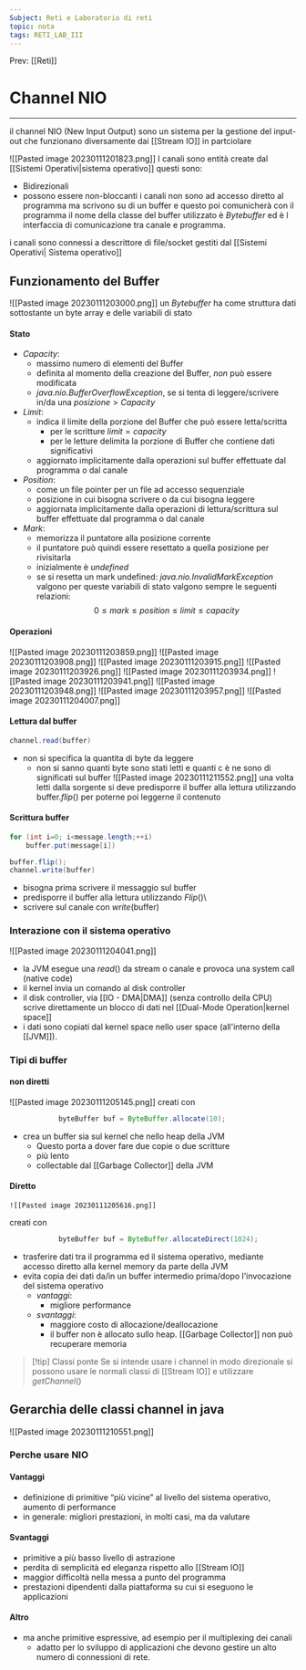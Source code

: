 ```yaml
---
Subject: Reti e Laboratorio di reti
topic: nota
tags: RETI_LAB_III
---
```


Prev: [[Reti]]

# Channel NIO
---
il channel NIO (New Input Output) sono un sistema per la gestione del input-out 
che funzionano diversamente dai [[Stream IO]]  in partciolare

![[Pasted image 20230111201823.png]]
I canali sono entità create dal [[Sistemi Operativi|sistema operativo]]  questi sono:
- Bidirezionali 
- possono essere non-bloccanti
i canali non sono ad accesso diretto al programma ma scrivono su di un buffer e questo poi comunicherà con il programma 
il nome della classe del buffer utilizzato è  _Bytebuffer_ ed è l interfaccia di comunicazione tra canale e programma.

i canali sono connessi a descrittore di file/socket gestiti dal [[Sistemi Operativi| Sistema operativo]]

## Funzionamento del Buffer
![[Pasted image 20230111203000.png]]
un _Bytebuffer_ ha come struttura dati sottostante un byte array e delle variabili di stato 

#### Stato
- _Capacity_: 
	- massimo numero di elementi del Buffer 
	- definita al momento della creazione del Buffer, _non_ può essere modificata 
	- _java.nio.BufferOverflowException_, se si tenta di leggere/scrivere in/da una $posizione > Capacity$ 
- _Limit_:
	- indica il limite della porzione del Buffer che può essere letta/scritta 
		- per le scritture $limit = capacity$ 
		- per le letture delimita la porzione di Buffer che contiene dati significativi 
	- aggiornato implicitamente dalla operazioni sul buffer effettuate dal programma o dal canale 
- _Position_: 
	- come un file pointer per un file ad accesso sequenziale  
	- posizione in cui bisogna scrivere o da cui bisogna leggere  
	- aggiornata implicitamente dalla operazioni di lettura/scrittura sul buffer effettuate dal programma o dal canale  
- _Mark_:
	- memorizza il puntatore alla posizione corrente 
	- il puntatore può quindi essere resettato a quella posizione per rivisitarla 
	- inizialmente è _undefined_ 
	- se si resetta un mark undefined: _java.nio.InvalidMarkException_ 
valgono per queste variabili di stato valgono sempre le seguenti relazioni:
	 $$ 0\leq mark \leq position \leq limit \leq capacity$$

#### Operazioni
![[Pasted image 20230111203859.png]]
![[Pasted image 20230111203908.png]]
![[Pasted image 20230111203915.png]]
![[Pasted image 20230111203926.png]]
![[Pasted image 20230111203934.png]]
![[Pasted image 20230111203941.png]]
![[Pasted image 20230111203948.png]]
![[Pasted image 20230111203957.png]]
![[Pasted image 20230111204007.png]]

#### Lettura dal buffer
```java
channel.read(buffer)
```
- non si specifica la quantita di byte da leggere
	- non si sanno quanti byte sono stati letti e quanti c è ne sono di significati sul buffer
![[Pasted image 20230111211552.png]]
una volta letti dalla sorgente si deve predisporre il buffer alla lettura utilizzando buffer._flip_() per poterne poi leggerne il contenuto
#### Scrittura buffer
```java
for (int i=0; i<message.length;++i)
	buffer.put(message[i])

buffer.flip();
channel.write(buffer)
```
- bisogna prima scrivere il messaggio sul buffer
- predisporre il buffer alla lettura utilizzando _Flip_()\
- scrivere sul canale con _write_(buffer)

### Interazione con il sistema operativo
![[Pasted image 20230111204041.png]]
- la JVM esegue una _read_() da stream o canale e provoca una system call (native code) 
- il kernel invia un comando al disk controller 
- il disk controller, via [[IO - DMA|DMA]] (senza controllo della CPU) scrive direttamente un blocco di dati nel [[Dual-Mode Operation|kernel space]] 
- i dati sono copiati dal kernel space nello user space (all'interno della [[JVM]]).



### Tipi di buffer
#### non diretti
![[Pasted image 20230111205145.png]]
creati con 
```Java
			byteBuffer buf = ByteBuffer.allocate(10);
```
- crea un buffer sia sul kernel che nello heap della JVM
	- Questo porta a dover fare due copie o due scritture 
	- più lento
	- collectable dal [[Garbage Collector]] della JVM
#### Diretto
	![[Pasted image 20230111205616.png]]
creati con 
```Java
			byteBuffer buf = ByteBuffer.allocateDirect(1024);
```
- trasferire dati tra il programma ed il sistema operativo, mediante accesso diretto alla kernel memory da parte della JVM 
- evita copia dei dati da/in un buffer intermedio prima/dopo l'invocazione del sistema operativo 
	- _vantaggi_:
		- migliore performance 
	- _svantaggi_: 
		- maggiore costo di allocazione/deallocazione 
		- il buffer non è allocato sullo heap. [[Garbage Collector]] non può recuperare memoria

>[!tip] Classi ponte
>Se si intende usare i channel in modo direzionale si possono usare le normali classi di [[Stream IO]] e utilizzare _getChannel_()

## Gerarchia delle classi channel in java
![[Pasted image 20230111210551.png]]

### Perche usare NIO
#### Vantaggi 
- definizione di primitive “più vicine” al livello del sistema operativo, aumento di performance  
- in generale: migliori prestazioni, in molti casi, ma da valutare 
#### Svantaggi
* primitive a più basso livello di astrazione 
* perdita di semplicità ed eleganza rispetto allo [[Stream IO]] 
* maggior difficoltà nella messa a punto del programma 
* prestazioni dipendenti dalla piattaforma su cui si eseguono le applicazioni
#### Altro
* ma anche primitive espressive, ad esempio per il multiplexing dei canali 
	* adatto per lo sviluppo di applicazioni che devono gestire un alto numero di connessioni di rete. 